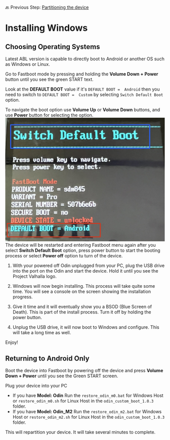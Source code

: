 🔙 Previous Step: [Partitioning the device](https://github.com/ProjectValhalla/OdinMultiBootGuides/blob/main/pages/preparing_windows_files.md)

# Installing Windows

## Choosing Operating Systems
Latest ABL version is capable to directly boot to Android or another OS such as Windows or Linux.

Go to Fastboot mode by pressing and holding the **Volume Down + Power** button until you see the green START text.

Look at the **DEFAULT BOOT** value if it's `DEFAULT BOOT =  Android` then you need to switch to `DEFAULT BOOT =  Custom` by selecting `Switch Default Boot` option.

To navigate the boot option use **Volume Up** or **Volume Down** buttons, and use **Power** button for selecting the option.
![Default Boot](/images/fastboot_default_boot.png)
The device will be restarted and entering Fastboot menu again after you select **Switch Default Boot** option, press power button to start the booting process or select **Power off** option tu turn of the device.

1. With your powered off Odin unplugged from your PC, plug the USB drive into the port on the Odin and start the device. Hold it until you see the Project Valhalla logo.

2. Windows will now begin installing. This process will take quite some time. You will see a console on the screen showing the installation progress.

3. Give it time and it will eventually show you a BSOD (Blue Screen of Death). This is part of the install process. Turn it off by holding the power button. 

4. Unplug the USB drive, it will now boot to Windows and configure. This will take a long time as well.

Enjoy!

## Returning to Android Only

Boot the device into Fastboot by powering off the device and press **Volume Down + Power** until you see the Green START screen. 

Plug your device into your PC
 - If you have **Model: Odin**  Run the `restore_odin_m0.bat` for Windows Host or `restore_odin_m0.sh` for Linux Host in the `odin_custom_boot_1.0.3` folder.
 - If you have **Model: Odin_M2**  Run the `restore_odin_m2.bat` for Windows Host or `restore_odin_m2.sh` for Linux Host in the `odin_custom_boot_1.0.3` folder.

 This will repartition your device. It will take several minutes to complete.